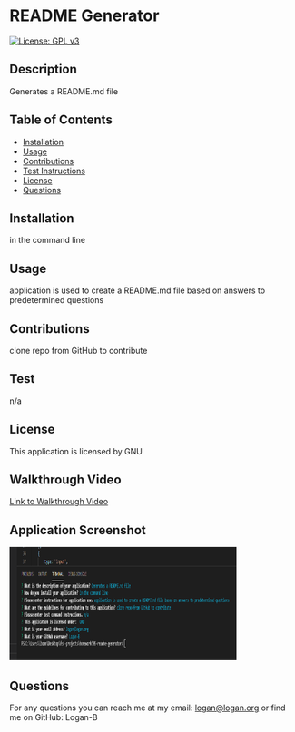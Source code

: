 # README Generator
[![License: GPL v3](https://img.shields.io/badge/License-GPLv3-blue.svg)](https://www.gnu.org/licenses/gpl-3.0)  
## Description 
Generates a README.md file

## Table of Contents
* [Installation](#installation)
* [Usage](#usage)
* [Contributions](#contributions)
* [Test Instructions](#test)
* [License](#license)
* [Questions](#questions)

## Installation
in the command line

## Usage
application is used to create a README.md file based on answers to predetermined questions

## Contributions
clone repo from GitHub to contribute

## Test
n/a

## License
This application is licensed by GNU

## Walkthrough Video
[Link to Walkthrough Video](https://watch.screencastify.com/v/M77XkWaJOAOl0Nva018W)

## Application Screenshot
<img src="images\screenshot-of-application-in-terminal.PNG" alt="screenshot of terminal application" height="200px" width="400px"/> 

## Questions
For any questions you can reach me at my email: logan@logan.org
or find me on GitHub: Logan-B
